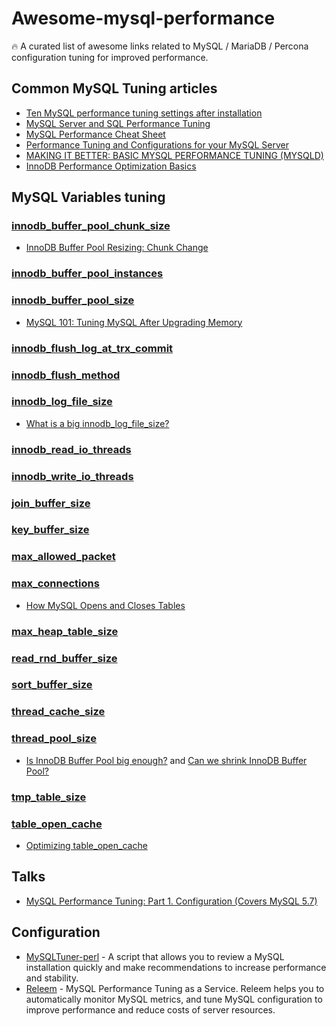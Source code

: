 # Awesome-mysql-performance
🔥 A curated list of awesome links related to MySQL / MariaDB / Percona configuration tuning for improved performance.

## Common MySQL Tuning articles

- [Ten MySQL performance tuning settings after installation](https://www.percona.com/blog/2014/01/28/10-mysql-performance-tuning-settings-after-installation/)
- [MySQL Server and SQL Performance Tuning](https://www.oracle.com/technetwork/community/developer-day/mysql-performance-tuning-403029.pdf)
- [MySQL Performance Cheat Sheet](https://severalnines.com/database-blog/mysql-performance-cheat-sheet)
- [Performance Tuning and Configurations for your MySQL Server](https://www.universalclass.com/articles/computers/performance-tuning-and-configurations-for-your-mysql-server.htm)
- [MAKING IT BETTER: BASIC MYSQL PERFORMANCE TUNING (MYSQLD)](https://mediatemple.net/community/products/dv/204404044/making-it-better%3A-basic-mysql-performance-tuning-(mysqld))
- [InnoDB Performance Optimization Basics](https://www.percona.com/blog/2013/09/20/innodb-performance-optimization-basics-updated/)

## MySQL Variables tuning

### [innodb_buffer_pool_chunk_size](https://releem.com/docs/mysql-performance-tuning/innodb_buffer_pool_chunk_size)
- [InnoDB Buffer Pool Resizing: Chunk Change](https://www.percona.com/blog/2018/06/19/chunk-change-innodb-buffer-pool-resizing/)
### [innodb_buffer_pool_instances](https://releem.com/docs/mysql-performance-tuning/innodb_buffer_pool_instances)

### [innodb_buffer_pool_size](https://releem.com/docs/mysql-performance-tuning/innodb_buffer_pool_size)
- [MySQL 101: Tuning MySQL After Upgrading Memory](https://www.percona.com/blog/2020/09/30/mysql-101-tuning-mysql-after-upgrading-memory/)
### [innodb_flush_log_at_trx_commit](https://releem.com/docs/mysql-performance-tuning/innodb_flush_log_at_trx_commit)

### [innodb_flush_method](https://releem.com/docs/mysql-performance-tuning/innodb_flush_method)

### [innodb_log_file_size](https://releem.com/docs/mysql-performance-tuning/innodb_log_file_size)
- [What is a big innodb_log_file_size?](https://www.percona.com/blog/2016/05/31/what-is-a-big-innodb_log_file_size/)
### [innodb_read_io_threads](https://releem.com/docs/mysql-performance-tuning/innodb_read_io_threads)

### [innodb_write_io_threads](https://releem.com/docs/mysql-performance-tuning/innodb_write_io_threads)

### [join_buffer_size](https://releem.com/docs/mysql-performance-tuning/join_buffer_size)

###  [key_buffer_size](https://releem.com/docs/mysql-performance-tuning/key_buffer_size)

### [max_allowed_packet](https://releem.com/docs/mysql-performance-tuning/max_allowed_packet)

### [max_connections](https://releem.com/docs/mysql-performance-tuning/max_connections)
- [How MySQL Opens and Closes Tables](https://dev.mysql.com/doc/refman/5.7/en/table-cache.html)
### [max_heap_table_size](https://releem.com/docs/mysql-performance-tuning/max_heap_table_size)

### [read_rnd_buffer_size](https://releem.com/docs/mysql-performance-tuning/read_rnd_buffer_size)

### [sort_buffer_size](https://releem.com/docs/mysql-performance-tuning/sort_buffer_size)

### [thread_cache_size](https://releem.com/docs/mysql-performance-tuning/thread_cache_size)

### [thread_pool_size](https://releem.com/docs/mysql-performance-tuning/thread_pool_size)
- [Is InnoDB Buffer Pool big enough?](https://vettabase.com/blog/is-innodb-buffer-pool-big-enough/) and [Can we shrink InnoDB Buffer Pool?](https://vettabase.com/blog/can-we-shrink-innodb-buffer-pool/)
### [tmp_table_size](https://releem.com/docs/mysql-performance-tuning/tmp_table_size)

### [table_open_cache](https://releem.com/docs/mysql-performance-tuning/table_open_cache)
- [Optimizing table_open_cache](https://mariadb.com/kb/en/optimizing-table_open_cache/#:~:text=This%20improves%20performance%2C%20although%20it,any%20one%20table%20cache%20instance.&text=If%20the%20number%20of%20opened,at%20increasing%20the%20table_open_cache%20value.)

## Talks

- [MySQL Performance Tuning: Part 1. Configuration (Covers MySQL 5.7)](https://www.youtube.com/watch?v=0CqMv0ucqFA)

## Configuration

- [MySQLTuner-perl](https://github.com/major/MySQLTuner-perl) - A script that allows you to review a MySQL installation quickly and make recommendations to increase performance and stability.
- [Releem](https://releem.com) - MySQL Performance Tuning as a Service. Releem helps you to automatically monitor MySQL metrics, and tune MySQL configuration to improve performance and reduce costs of server resources.
